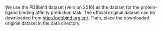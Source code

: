We use the PDBbind dataset (version 2016) as the dataset for the protein-ligand binding affinity prediction task. The official original dataset can be downloaded from http://pdbbind.org.cn/. Then, place the downloaded original dataset in the data directory.
